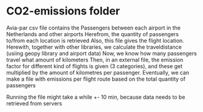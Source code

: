 # CO2-emissions folder
Avia-par csv file contains the Passengers between each airport in the Netherlands and other airports
Herefrom, the quantity of passengers to/from each location is retrieved
Also, this file gives the flight location. Herewith, together with other libraries, we calculate the traveldistance (usiing geopy library and airport data)
Now, we know how many passengers travel what amount of kilometers
Then, in an external file, the emission factor for different kind of flights is given (3 categories), and these get multiplied by the amount of kilometres per passenger.
Eventually, we can make a file with emissions per flight route based on the total quantity of passengers

Running the file might take a while +- 10 min, because data needs to be retrieved from servers